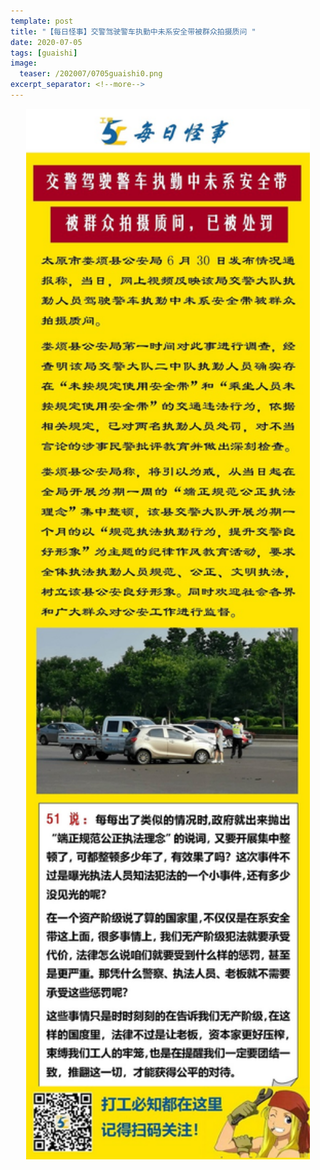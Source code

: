 ```yaml
---
template: post
title: "【每日怪事】交警驾驶警车执勤中未系安全带被群众拍摄质问 "
date: 2020-07-05
tags: [guaishi]
image:
  teaser: /202007/0705guaishi0.png
excerpt_separator: <!--more-->
---
```


<div style="text-align:center;color:grey"><img src="/images/202007/0705guaishi.jpg" width="90%"></div><br>

